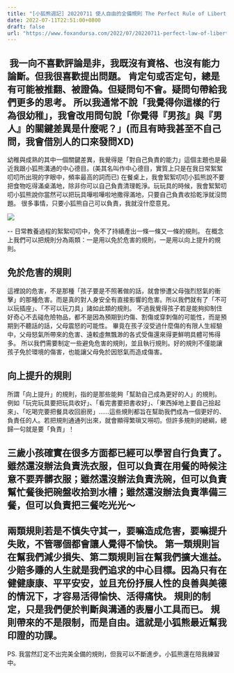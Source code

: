 ```yaml
---
title: "[小狐熊週記] 20220711 使人自由的全備規則 The Perfect Rule of Liberty"
date: 2022-07-11T22:51:00+0800
draft: false
url: "https://www.foxandursa.com/2022/07/20220711-perfect-law-of-liberty.html"
---
```


 我一向不喜歡評論是非，我既沒有資格、也沒有能力論斷。但我很喜歡提出問題。
肯定句或否定句，總是有可能被推翻、被證偽。但疑問句不會。疑問句帶給我們更多的思考。
所以我通常不說「我覺得你這樣的行為很幼稚」，我會改用問句說「你覺得『男孩』與『男人』的關鍵差異是什麼呢？」(而且有時我甚至不自己問，我會借別人的口來發問XD)
--
幼稚與成熟的其中一個關鍵差異，我覺得是「對自己負責的能力」這個主題也是最近我跟小狐熊溝通的中心德目。(美其名叫作中心德目，實質上只是在我日常絮絮叨叨所出現的字眼中，頻率最高的詞而已)
在餐桌上，我會絮絮叨叨小狐熊說不要把食物吃得滿桌滿地，除非你可以自己負責清理乾淨。玩玩具的時候，我會絮絮叨叨小狐熊說你當然可以把玩具嘩啦嘩啦地撒得滿地，只要自己負責收拾乾淨就沒問題。
很多事情，只要小狐熊自己可以負責，我就沒什麼意見。

![]($https://blogger.googleusercontent.com/img/a/AVvXsEhhJ5NtMffRetJKlexYhPlBDK0mgLnMmBlz3-Ftbg4FEKY05ZvOxP8qMIrgX5i9PM-IEpZ_qOiQYlXmvFS_mWHdIOMdlC7cR5EdfrHyfpa-Ri-bFxDbxlzR6dzHC0q7AjcZIK9QL-CXRvyUK3j2dmYf5NHHmvmg7M_s-LHKjytpssHIPN_NzKhqarLV)

--
日常教養過程的絮絮叨叨中，免不了持續產出一條一條又一條的規則。
在概念上我們可以把規則分為兩類：一是用以免於危害的規則，一是用以向上提升的規則。

## 免於危害的規則
這裡說的危害，不是那種「孩子要是不照著做的話，就會慘遭父母強烈怒氣的衝擊」的那種危害。而是真的對人身安全有直接影響的危害。所以我們就有了「不可以玩插座」、「不可以玩刀具」諸如此類的規則。
不過我覺得孩子若是能夠抑制住好奇心不去碰危險物品，都不是因為預期到灼傷、割傷或穿刺傷的可能性，而是預期到不聽話的話，父母震怒的可能性。
畢竟在孩子沒受過什麼傷的有限人生經驗中，父母怒氣所帶來的危害、遠較虛無飄渺的各式受傷還來得更鮮明具體可怖得多。
所以我們需要制定一些避免危害的規則，並且執行規則。好的規則不僅能讓孩子免於環境的傷害，也能讓父母免於因怒氣而造成傷害。
## 向上提升的規則
所謂「向上提升」的規則，指的是那些能夠「幫助自己成為更好的人」的規則。
例如「玩完玩具要把玩具收好」、「看完書要把書收好」、「東西掉地上要自己撿起來」、「吃喝完要把餐具收回廚房」……這些規則都旨在幫助我們成為一個更好的、負責任的人。若把規則通通列出來，就會顯得繁瑣又嘮叨。但許多規則的總綱，總歸一句就是要「負責」！

三歲小孩確實在很多方面都已經可以學習自行負責了。雖然還沒辦法負責洗衣服，但可以負責在用餐的時候注意不要弄髒衣服；雖然還沒辦法負責洗碗，但可以負責幫忙餐後把碗盤收拾到水槽；雖然還沒辦法負責準備三餐，但可以負責把三餐吃光光～
--
兩類規則若是不慎失守其一，要嘛造成危害，要嘛提升失敗，不管哪個都會讓人覺得不愉快。
第一類規則旨在幫我們減少損失、第二類規則旨在幫我們擴大進益。少賠多賺的人生就是我們追求的中心目標。因為只有在健健康康、平平安安，並且充份抒展人性的良善與美德的情況下，才容易活得愉快、活得痛快。
規則的制定，只是我們便於判斷與溝通的表層小工具而已。
規則帶來的不是限制，而是自由。這就是小狐熊最近幫我印證的功課。
--
PS. 我當然訂定不出完美全備的規則，但我可以不斷進步。小狐熊還在陪我練習中。



